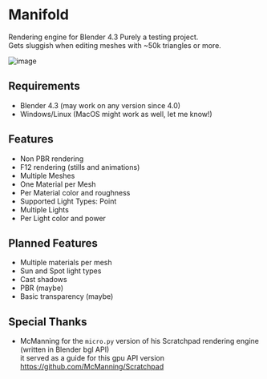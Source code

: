 # Manifold
 Rendering engine for Blender 4.3 Purely a testing project.<br/> 
 Gets sluggish when editing meshes with ~50k triangles or more.<br/> 

 ![image](https://github.com/user-attachments/assets/28011a1d-c4d0-4a4e-980e-f0b6f9f59823)

## Requirements
* Blender 4.3 (may work on any version since 4.0)
* Windows/Linux (MacOS might work as well, let me know!)

## Features
* Non PBR rendering
* F12 rendering (stills and animations)
* Multiple Meshes
* One Material per Mesh
* Per Material color and roughness
* Supported Light Types: Point
* Multiple Lights
* Per Light color and power

## Planned Features
* Multiple materials per mesh
* Sun and Spot light types
* Cast shadows
* PBR (maybe)
* Basic transparency (maybe)

## Special Thanks
* McManning for the <code>micro.py</code> version of his Scratchpad rendering engine (written in Blender bgl API)<br/> 
  it served as a guide for this gpu API version<br/> 
  https://github.com/McManning/Scratchpad
